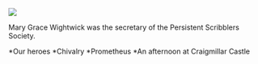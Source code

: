 <a href="https://dev.visual-essays.app"><img src="https://dev-visual-essays.netlify.app/images/ve-button.png"></a> 
<param ve-config title="Mary Grace Wightwick)" author=" Michelle Crowther" layout="vtl" banner="/images/banners/19c.jpg">
<!-- Global site tag (gtag.js) - Google Analytics -->
<script async src="https://www.googletagmanager.com/gtag/js?id=UA-148268745-1"></script>
<script>
  window.dataLayer = window.dataLayer || [];
  function gtag(){dataLayer.push(arguments);}
  gtag('js', new Date());

  gtag('config', 'UA-148268745-1');
</script>


<param ve-entity eid="Q967166" aliases="Hythe">

Mary Grace Wightwick was the secretary of the Persistent Scribblers Society.

*Our heroes
*Chivalry
*Prometheus
*An afternoon at Craigmillar Castle

